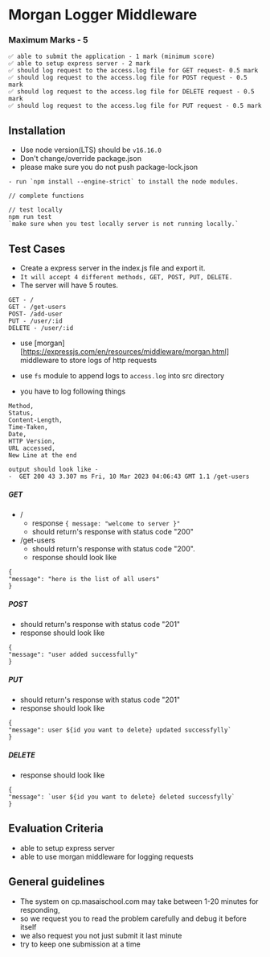 # Morgan Logger Middleware

### Maximum Marks - 5

```
✅ able to submit the application - 1 mark (minimum score)
✅ able to setup express server - 2 mark
✅ should log request to the access.log file for GET request- 0.5 mark
✅ should log request to the access.log file for POST request - 0.5 mark
✅ should log request to the access.log file for DELETE request - 0.5 mark
✅ should log request to the access.log file for PUT request - 0.5 mark

```

## Installation

- Use node version(LTS) should be `v16.16.0`
- Don't change/override package.json
- please make sure you do not push package-lock.json

```
- run `npm install --engine-strict` to install the node modules.

// complete functions

// test locally
npm run test
`make sure when you test locally server is not running locally.`

```

## Test Cases

- Create a express server in the index.js file and export it.
- `It will accept 4 different methods, GET, POST, PUT, DELETE.`
- The server will have 5 routes.

```
GET - /
GET - /get-users
POST- /add-user
PUT - /user/:id
DELETE - /user/:id
```

- use [morgan][https://expressjs.com/en/resources/middleware/morgan.html] middleware to store logs of http requests

- use `fs` module to append logs to `access.log` into src directory
- you have to log following things

```
Method,
Status,
Content-Length,
Time-Taken,
Date,
HTTP Version,
URL accessed,
New Line at the end

output should look like -
-  GET 200 43 3.307 ms Fri, 10 Mar 2023 04:06:43 GMT 1.1 /get-users
```

##### GET

- /
  - response `{ message: "welcome to server }"`
  - should return's response with status code "200"
- /get-users
  - should return's response with status code "200".
  - response should look like

```
{
"message": "here is the list of all users"
}
```

##### POST

- should return's response with status code "201"
- response should look like

```
{
"message": "user added successfully"
}
```

##### PUT

- should return's response with status code "201"
- response should look like

```
{
"message": user ${id you want to delete} updated successfylly`
}
```

##### DELETE

- response should look like

```
{
"message": `user ${id you want to delete} deleted successfylly`
}
```

## Evaluation Criteria

- able to setup express server
- able to use morgan middleware for logging requests

## General guidelines

- The system on cp.masaischool.com may take between 1-20 minutes for responding,
- so we request you to read the problem carefully and debug it before itself
- we also request you not just submit it last minute
- try to keep one submission at a time
